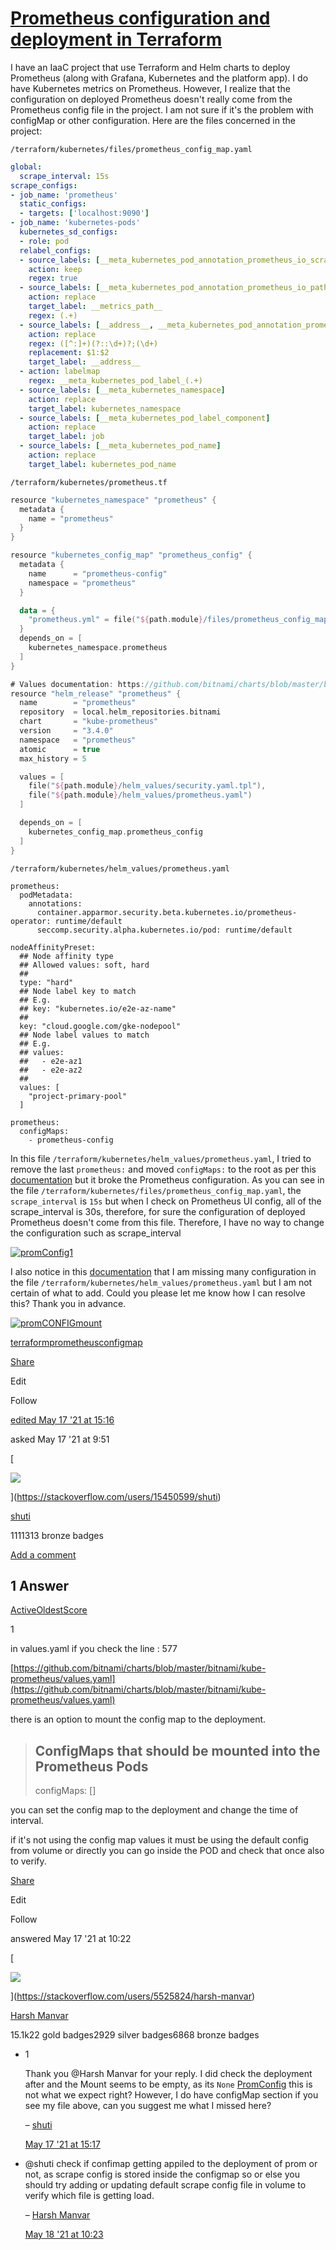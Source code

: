 # [Prometheus configuration and deployment in Terraform](https://stackoverflow.com/questions/67567449/prometheus-configuration-and-deployment-in-terraform)
[](https://stackoverflow.com/posts/67567449/timeline)

I have an IaaC project that use Terraform and Helm charts to deploy Prometheus (along with Grafana, Kubernetes and the platform app). I do have Kubernetes metrics on Prometheus. However, I realize that the configuration on deployed Prometheus doesn't really come from the Prometheus config file in the project. I am not sure if it's the problem with configMap or other configuration. Here are the files concerned in the project:

`/terraform/kubernetes/files/prometheus_config_map.yaml`

```yaml
global:
  scrape_interval: 15s
scrape_configs:
- job_name: 'prometheus'
  static_configs:
  - targets: ['localhost:9090']
- job_name: 'kubernetes-pods'
  kubernetes_sd_configs:
  - role: pod
  relabel_configs:
  - source_labels: [__meta_kubernetes_pod_annotation_prometheus_io_scrape]
    action: keep
    regex: true
  - source_labels: [__meta_kubernetes_pod_annotation_prometheus_io_path]
    action: replace
    target_label: __metrics_path__
    regex: (.+)
  - source_labels: [__address__, __meta_kubernetes_pod_annotation_prometheus_io_port]
    action: replace
    regex: ([^:]+)(?::\d+)?;(\d+)
    replacement: $1:$2
    target_label: __address__
  - action: labelmap
    regex: __meta_kubernetes_pod_label_(.+)
  - source_labels: [__meta_kubernetes_namespace]
    action: replace
    target_label: kubernetes_namespace
  - source_labels: [__meta_kubernetes_pod_label_component]
    action: replace
    target_label: job
  - source_labels: [__meta_kubernetes_pod_name]
    action: replace
    target_label: kubernetes_pod_name
```

`/terraform/kubernetes/prometheus.tf`

```kotlin
resource "kubernetes_namespace" "prometheus" {
  metadata {
    name = "prometheus"
  }
}

resource "kubernetes_config_map" "prometheus_config" {
  metadata {
    name      = "prometheus-config"
    namespace = "prometheus"
  }

  data = {
    "prometheus.yml" = file("${path.module}/files/prometheus_config_map.yaml")
  }
  depends_on = [
    kubernetes_namespace.prometheus
  ]
}

# Values documentation: https://github.com/bitnami/charts/blob/master/bitnami/kube-prometheus/values.yaml
resource "helm_release" "prometheus" {
  name        = "prometheus"
  repository  = local.helm_repositories.bitnami
  chart       = "kube-prometheus"
  version     = "3.4.0"
  namespace   = "prometheus"
  atomic      = true
  max_history = 5

  values = [
    file("${path.module}/helm_values/security.yaml.tpl"),
    file("${path.module}/helm_values/prometheus.yaml")
  ]

  depends_on = [
    kubernetes_config_map.prometheus_config
  ]
}
```

`/terraform/kubernetes/helm_values/prometheus.yaml`

```shell
prometheus:
  podMetadata:
    annotations:
      container.apparmor.security.beta.kubernetes.io/prometheus-operator: runtime/default
      seccomp.security.alpha.kubernetes.io/pod: runtime/default

nodeAffinityPreset:
  ## Node affinity type
  ## Allowed values: soft, hard
  ##
  type: "hard"
  ## Node label key to match
  ## E.g.
  ## key: "kubernetes.io/e2e-az-name"
  ##
  key: "cloud.google.com/gke-nodepool"
  ## Node label values to match
  ## E.g.
  ## values:
  ##   - e2e-az1
  ##   - e2e-az2
  ##
  values: [
    "project-primary-pool"
  ]

prometheus:  
  configMaps:
    - prometheus-config
```

In this file `/terraform/kubernetes/helm_values/prometheus.yaml`, I tried to remove the last `prometheus:` and moved `configMaps:` to the root as per this [documentation](https://github.com/bitnami/charts/blob/master/bitnami/kube-prometheus/values.yaml) but it broke the Prometheus configuration. As you can see in the file `/terraform/kubernetes/files/prometheus_config_map.yaml`, the `scrape_interval` is `15s` but when I check on Prometheus UI config, all of the scrape_interval is 30s, therefore, for sure the configuration of deployed Prometheus doesn't come from this file. Therefore, I have no way to change the configuration such as scrape_interval

[![promConfig1](https://i.stack.imgur.com/Fsm9v.png)](https://i.stack.imgur.com/Fsm9v.png)

I also notice in this [documentation](https://github.com/bitnami/charts/blob/master/bitnami/kube-prometheus/values.yaml) that I am missing many configuration in the file `/terraform/kubernetes/helm_values/prometheus.yaml` but I am not certain of what to add. Could you please let me know how I can resolve this? Thank you in advance.

[![promCONFIGmount](https://i.stack.imgur.com/y9sNE.png)](https://i.stack.imgur.com/y9sNE.png)

[terraform](https://stackoverflow.com/questions/tagged/terraform "show questions tagged 'terraform'")[prometheus](https://stackoverflow.com/questions/tagged/prometheus "show questions tagged 'prometheus'")[configmap](https://stackoverflow.com/questions/tagged/configmap "show questions tagged 'configmap'")

[Share](https://stackoverflow.com/q/67567449/14867493 "Short permalink to this question")

Edit

Follow

[edited May 17 '21 at 15:16](https://stackoverflow.com/posts/67567449/revisions "show all edits to this post")

asked May 17 '21 at 9:51

[

![](https://www.gravatar.com/avatar/223a3c65e930b5e2644c9b3e808cecae?s=64&d=identicon&r=PG&f=1)

](https://stackoverflow.com/users/15450599/shuti)

[shuti](https://stackoverflow.com/users/15450599/shuti)

1111313 bronze badges

[Add a comment](https://stackoverflow.com/questions/67567449/prometheus-configuration-and-deployment-in-terraform# "Use comments to ask for more information or suggest improvements. Avoid answering questions in comments.")

## 1 Answer

[Active](https://stackoverflow.com/questions/67567449/prometheus-configuration-and-deployment-in-terraform?answertab=active#tab-top "Answers with the latest activity first")[Oldest](https://stackoverflow.com/questions/67567449/prometheus-configuration-and-deployment-in-terraform?answertab=oldest#tab-top "Answers in the order they were provided")[Score](https://stackoverflow.com/questions/67567449/prometheus-configuration-and-deployment-in-terraform?answertab=votes#tab-top "Answers with the highest score first")

1

[](https://stackoverflow.com/posts/67567862/timeline)

in values.yaml if you check the line : 577

[https://github.com/bitnami/charts/blob/master/bitnami/kube-prometheus/values.yaml](https://github.com/bitnami/charts/blob/master/bitnami/kube-prometheus/values.yaml)

there is an option to mount the config map to the deployment.

> ## ConfigMaps that should be mounted into the Prometheus Pods
> 
> configMaps: []

you can set the config map to the deployment and change the time of interval.

if it's not using the config map values it must be using the default config from volume or directly you can go inside the POD and check that once also to verify.

[Share](https://stackoverflow.com/a/67567862/14867493 "Short permalink to this answer")

Edit

Follow

answered May 17 '21 at 10:22

[

![](https://i.stack.imgur.com/JVnxp.jpg?s=64&g=1)

](https://stackoverflow.com/users/5525824/harsh-manvar)

[Harsh Manvar](https://stackoverflow.com/users/5525824/harsh-manvar)

15.1k22 gold badges2929 silver badges6868 bronze badges

-   1
    
    Thank you @Harsh Manvar for your reply. I did check the deployment after and the Mount seems to be empty, as its `None` [PromConfig](https://i.stack.imgur.com/y9sNE.png) this is not what we expect right? However, I do have configMap section if you see my file above, can you suggest me what I missed here? 
    
    – [shuti](https://stackoverflow.com/users/15450599/shuti "111 reputation")
    
     [May 17 '21 at 15:17](https://stackoverflow.com/questions/67567449/prometheus-configuration-and-deployment-in-terraform#comment119436882_67567862)
    
-   @shuti check if confimap getting appiled to the deployment of prom or not, as scrape config is stored inside the configmap so or else you should try adding or updating default scrape config file in volume to verify which file is getting load. 
    
    – [Harsh Manvar](https://stackoverflow.com/users/5525824/harsh-manvar "15,084 reputation")
    
     [May 18 '21 at 10:23](https://stackoverflow.com/questions/67567449/prometheus-configuration-and-deployment-in-terraform#comment119458161_67567862)